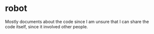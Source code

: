 # robot
Mostly documents about the code since I am unsure that I can share the code itself, since it involved other people.
